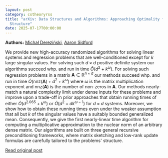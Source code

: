```yaml
---
layout: post
category: cstheoryrss
title: "arXiv: Data Structures and Algorithms: Approaching Optimality for Solving Dense Linear Systems with Low-Rank
  Structure"
date: 2025-07-17T00:00:00
---
```


**Authors:** [Michał Dereziński](https://dblp.uni-trier.de/search?q=Micha%C5%82+Derezi%C5%84ski), [Aaron Sidford](https://dblp.uni-trier.de/search?q=Aaron+Sidford)

We provide new high-accuracy randomized algorithms for solving linear systems
and regression problems that are well-conditioned except for $k$ large singular
values. For solving such $d \times d$ positive definite system our algorithms
succeed whp. and run in time $\tilde O(d^2 + k^\omega)$. For solving such
regression problems in a matrix $\mathbf{A} \in \mathbb{R}^{n \times d}$ our
methods succeed whp. and run in time $\tilde O(\mathrm{nnz}(\mathbf{A}) + d^2 +
k^\omega)$ where $\omega$ is the matrix multiplication exponent and
$\mathrm{nnz}(\mathbf{A})$ is the number of non-zeros in $\mathbf{A}$. Our
methods nearly-match a natural complexity limit under dense inputs for these
problems and improve upon a trade-off in prior approaches that obtain running
times of either $\tilde O(d^{2.065}+k^\omega)$ or $\tilde O(d^2 +
dk^{\omega-1})$ for $d\times d$ systems. Moreover, we show how to obtain these
running times even under the weaker assumption that all but $k$ of the singular
values have a suitably bounded generalized mean. Consequently, we give the
first nearly-linear time algorithm for computing a multiplicative approximation
to the nuclear norm of an arbitrary dense matrix. Our algorithms are built on
three general recursive preconditioning frameworks, where matrix sketching and
low-rank update formulas are carefully tailored to the problems' structure.

[Read original post](http://arxiv.org/abs/2507.11724v1)
